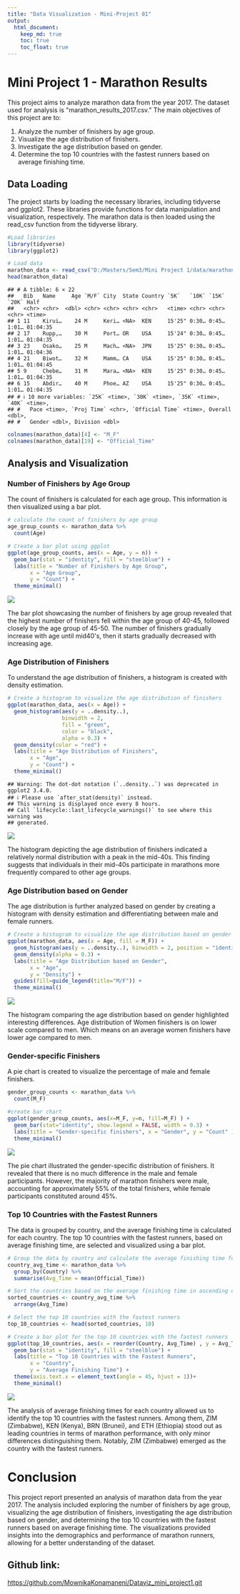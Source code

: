 ```yaml
---
title: "Data Visualization - Mini-Project 01"
output: 
  html_document:
    keep_md: true
    toc: true
    toc_float: true
---
```


# Mini Project 1 - Marathon Results
This project aims to analyze marathon data from the year 2017. The dataset used for analysis is "marathon_results_2017.csv." The main objectives of this project are to:

1. Analyze the number of finishers by age group.
2. Visualize the age distribution of finishers.
3. Investigate the age distribution based on gender.
4. Determine the top 10 countries with the fastest runners based on average finishing time.

## Data Loading
The project starts by loading the necessary libraries, including tidyverse and ggplot2. These libraries provide functions for data manipulation and visualization, respectively. The marathon data is then loaded using the read_csv function from the tidyverse library.


```r
#Load libraries
library(tidyverse)
library(ggplot2)
```



```r
# Load data
marathon_data <- read_csv("D:/Masters/Sem3/Mini Project 1/data/marathon_results_2017.csv")
head(marathon_data)
```

```
## # A tibble: 6 × 22
##   Bib   Name     Age `M/F` City  State Country `5K`   `10K` `15K` `20K` Half    
##   <chr> <chr>  <dbl> <chr> <chr> <chr> <chr>   <time> <chr> <chr> <chr> <time>  
## 1 11    Kirui…    24 M     Keri… <NA>  KEN     15'25" 0:30… 0:45… 1:01… 01:04:35
## 2 17    Rupp,…    30 M     Port… OR    USA     15'24" 0:30… 0:45… 1:01… 01:04:35
## 3 23    Osako…    25 M     Mach… <NA>  JPN     15'25" 0:30… 0:45… 1:01… 01:04:36
## 4 21    Biwot…    32 M     Mamm… CA    USA     15'25" 0:30… 0:45… 1:01… 01:04:45
## 5 9     Chebe…    31 M     Mara… <NA>  KEN     15'25" 0:30… 0:45… 1:01… 01:04:35
## 6 15    Abdir…    40 M     Phoe… AZ    USA     15'25" 0:30… 0:45… 1:01… 01:04:35
## # ℹ 10 more variables: `25K` <time>, `30K` <time>, `35K` <time>, `40K` <time>,
## #   Pace <time>, `Proj Time` <chr>, `Official Time` <time>, Overall <dbl>,
## #   Gender <dbl>, Division <dbl>
```




```r
colnames(marathon_data)[4] <- "M_F"
colnames(marathon_data)[19] <- "Official_Time"
```


## Analysis and Visualization
### Number of Finishers by Age Group

The count of finishers is calculated for each age group. This information is then visualized using a bar plot.


```r
# calculate the count of finishers by age group
age_group_counts <- marathon_data %>%
  count(Age)

# Create a bar plot using ggplot
ggplot(age_group_counts, aes(x = Age, y = n)) +
  geom_bar(stat = "identity", fill = "steelblue") +
  labs(title = "Number of Finishers by Age Group",
       x = "Age Group",
       y = "Count") +
  theme_minimal()
```

![](Konamaneni_project_01_files/figure-html/unnamed-chunk-4-1.png)<!-- -->

The bar plot showcasing the number of finishers by age group revealed that the highest number of finishers fell within the age group of 40-45, followed closely by the age group of 45-50. The number of finishers gradually increase with age until mid40's, then it starts gradually decreased with increasing age.

### Age Distribution of Finishers
To understand the age distribution of finishers, a histogram is created with density estimation.

```r
# Create a histogram to visualize the age distribution of finishers
ggplot(marathon_data, aes(x = Age)) +
  geom_histogram(aes(y = ..density..),
                 binwidth = 2, 
                 fill = "green", 
                 color = "black", 
                 alpha = 0.3) +
  geom_density(color = "red") +
  labs(title = "Age Distribution of Finishers",
       x = "Age",
       y = "Count") +
  theme_minimal()
```

```
## Warning: The dot-dot notation (`..density..`) was deprecated in ggplot2 3.4.0.
## ℹ Please use `after_stat(density)` instead.
## This warning is displayed once every 8 hours.
## Call `lifecycle::last_lifecycle_warnings()` to see where this warning was
## generated.
```

![](Konamaneni_project_01_files/figure-html/unnamed-chunk-5-1.png)<!-- -->

The histogram depicting the age distribution of finishers indicated a relatively normal distribution with a peak in the mid-40s. This finding suggests that individuals in their mid-40s participate in marathons more frequently compared to other age groups.

### Age Distribution based on Gender
The age distribution is further analyzed based on gender by creating a histogram with density estimation and differentiating between male and female runners.


```r
# Create a histogram to visualize the age distribution based on gender
ggplot(marathon_data, aes(x = Age, fill = M_F)) +
  geom_histogram(aes(y = ..density..), binwidth = 2, position = "identity", alpha = 0.5 ) + 
  geom_density(alpha = 0.3) +
  labs(title = "Age Distribution based on Gender",
       x = "Age",
       y = "Density") +
  guides(fill=guide_legend(title="M/F")) +
  theme_minimal()
```

![](Konamaneni_project_01_files/figure-html/unnamed-chunk-6-1.png)<!-- -->

The histogram comparing the age distribution based on gender highlighted interesting differences. Age distribution of Women finishers is on lower scale compared to men. Which means on an average women finishers have lower age compared to men.  

### Gender-specific Finishers
A pie chart is created to visualize the percentage of male and female finishers.


```r
gender_group_counts <- marathon_data %>%
  count(M_F)

#create bar chart
ggplot(gender_group_counts, aes(x=M_F, y=n, fill=M_F) ) +
  geom_bar(stat="identity", show.legend = FALSE, width = 0.3) +
  labs(title = "Gender-specific finishers", x = "Gender", y = "Count" ) +
  theme_minimal()
```

![](Konamaneni_project_01_files/figure-html/unnamed-chunk-7-1.png)<!-- -->


The pie chart illustrated the gender-specific distribution of finishers. It revealed that there is no much difference in the male and female participants. However, the majority of marathon finishers were male, accounting for approximately 55% of the total finishers, while female participants constituted around 45%.
 
 
### Top 10 Countries with the Fastest Runners
The data is grouped by country, and the average finishing time is calculated for each country. The top 10 countries with the fastest runners, based on average finishing time, are selected and visualized using a bar plot.


```r
# Group the data by country and calculate the average finishing time for each country
country_avg_time <- marathon_data %>%
  group_by(Country) %>%
  summarise(Avg_Time = mean(Official_Time))

# Sort the countries based on the average finishing time in ascending order
sorted_countries <- country_avg_time %>%
  arrange(Avg_Time)

# Select the top 10 countries with the fastest runners
top_10_countries <- head(sorted_countries, 10)

# Create a bar plot for the top 10 countries with the fastest runners
ggplot(top_10_countries, aes(x = reorder(Country, Avg_Time) , y = Avg_Time )) +
  geom_bar(stat = "identity", fill = "steelblue") +
  labs(title = "Top 10 Countries with the Fastest Runners",
       x = "Country",
       y = "Average Finishing Time") +
  theme(axis.text.x = element_text(angle = 45, hjust = 1))+
  theme_minimal()
```

![](Konamaneni_project_01_files/figure-html/unnamed-chunk-8-1.png)<!-- -->



The analysis of average finishing times for each country allowed us to identify the top 10 countries with the fastest runners. Among them, ZIM (Zimbabwe), KEN (Kenya), BRN (Brunei), and ETH (Ethiopia) stood out as leading countries in terms of marathon performance, with only minor differences distinguishing them. Notably, ZIM (Zimbabwe) emerged as the country with the fastest runners.

# Conclusion

This project report presented an analysis of marathon data from the year 2017. The analysis included exploring the number of finishers by age group, visualizing the age distribution of finishers, investigating the age distribution based on gender, and determining the top 10 countries with the fastest runners based on average finishing time. The visualizations provided insights into the demographics and performance of marathon runners, allowing for a better understanding of the dataset.

## Github link:
https://github.com/MownikaKonamaneni/Dataviz_mini_project1.git






















